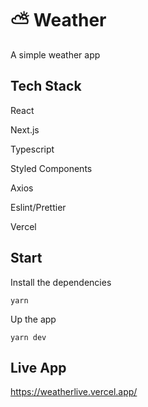 # ⛅ Weather

A simple weather app

## Tech Stack

React

Next.js

Typescript

Styled Components

Axios

Eslint/Prettier

Vercel

## Start

Install the dependencies
```
yarn
```

Up the app
```
yarn dev
```

## Live App

https://weatherlive.vercel.app/

